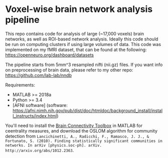# Voxel-wise brain network analysis pipeline

This repo contains code for analysis of large (~17,000 voxels) brain networks, as well as ROI-based network analysis. 
Ideally this code should be run on computing clusters if using large volumes of data. This code was implemented on my fMRI dataset, that can be found at the following: https://openneuro.org/dashboard/datasets

The pipeline starts from 5mm^3 resampled nifti (nii.gz) files. If you want info on preprocessing of brain data, please refer to my other repo: https://github.com/lab-lab/nndb

Requirements:
- MATLAB >= 2018a
- Python >= 3.4
- [AFNI software] (software: https://afni.nimh.nih.gov/pub/dist/doc/htmldoc/background_install/install_instructs/index.html)


You'll need to install the [Brain Connectivity Toolbox](https://sites.google.com/site/bctnet/) in MATLAB for ceentrality measures, and download the OSLOM algorithm for community detection from
```Lancichinetti, A., Radicchi, F., Ramasco, J. J., & Fortunato, S. (2010). Finding statistically significant communities in networks. In arXiv [physics.soc-ph]. arXiv. http://arxiv.org/abs/1012.2363```.





